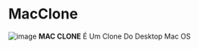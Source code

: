 # MacClone
![image](https://user-images.githubusercontent.com/57519174/130335729-d66a2392-95bf-42ec-9aa7-21c3e7085dd6.png)
**MAC CLONE** É Um Clone Do Desktop Mac OS
